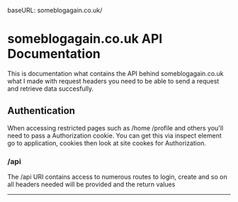 baseURL: someblogagain.co.uk/

<h1> someblogagain.co.uk API Documentation </h1>

This is documentation what contains the API behind someblogagain.co.uk what I made with request headers you need to be able to send a request and retrieve data succesfully.

<h2>Authentication</h2>

When accessing restricted pages such as /home /profile and others you'll need to pass a Authorization cookie. You can get this via inspect element go to application, cookies then look at site cookes for Authorization.

<h3>/api</h3>

The /api URI contains access to numerous routes to login, create and so on all headers needed will be provided and the return values

<hr>

